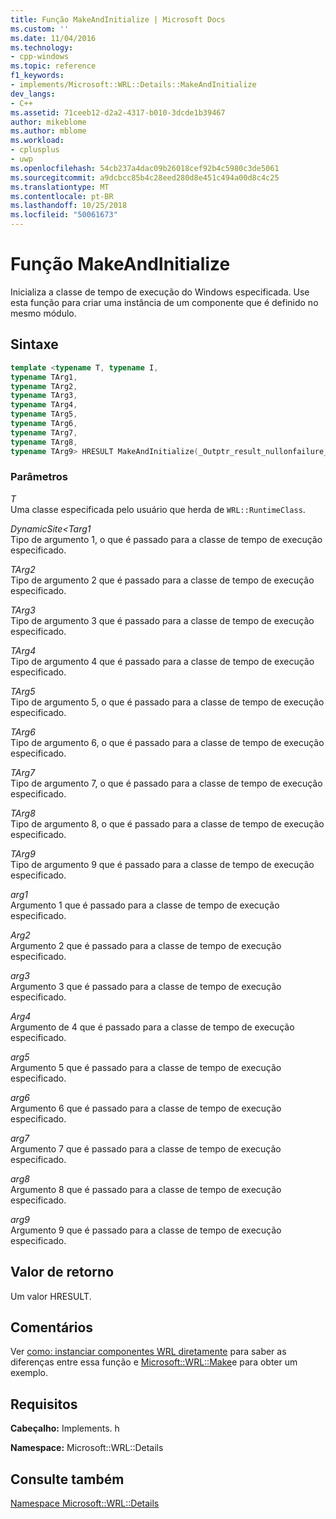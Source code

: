 ```yaml
---
title: Função MakeAndInitialize | Microsoft Docs
ms.custom: ''
ms.date: 11/04/2016
ms.technology:
- cpp-windows
ms.topic: reference
f1_keywords:
- implements/Microsoft::WRL::Details::MakeAndInitialize
dev_langs:
- C++
ms.assetid: 71ceeb12-d2a2-4317-b010-3dcde1b39467
author: mikeblome
ms.author: mblome
ms.workload:
- cplusplus
- uwp
ms.openlocfilehash: 54cb237a4dac09b26018cef92b4c5980c3de5061
ms.sourcegitcommit: a9dcbcc85b4c28eed280d8e451c494a00d8c4c25
ms.translationtype: MT
ms.contentlocale: pt-BR
ms.lasthandoff: 10/25/2018
ms.locfileid: "50061673"
---
```

# <a name="makeandinitialize-function"></a>Função MakeAndInitialize

Inicializa a classe de tempo de execução do Windows especificada. Use esta função para criar uma instância de um componente que é definido no mesmo módulo.

## <a name="syntax"></a>Sintaxe

```cpp
template <typename T, typename I,
typename TArg1,
typename TArg2,
typename TArg3,
typename TArg4,
typename TArg5,
typename TArg6,
typename TArg7,
typename TArg8,
typename TArg9> HRESULT MakeAndInitialize(_Outptr_result_nullonfailure_ I** ppvObject, TArg1 &&arg1, TArg2 &&arg2, TArg3 &&arg3, TArg4 &&arg4, TArg5 &&arg5, TArg6 &&arg6, TArg7 &&arg7, TArg8 &&arg8, TArg9 &&arg9) throw()
```

### <a name="parameters"></a>Parâmetros

*T*<br/>
Uma classe especificada pelo usuário que herda de `WRL::RuntimeClass`.

*DynamicSite<Targ1*<br/>
Tipo de argumento 1, o que é passado para a classe de tempo de execução especificado.

*TArg2*<br/>
Tipo de argumento 2 que é passado para a classe de tempo de execução especificado.

*TArg3*<br/>
Tipo de argumento 3 que é passado para a classe de tempo de execução especificado.

*TArg4*<br/>
Tipo de argumento 4 que é passado para a classe de tempo de execução especificado.

*TArg5*<br/>
Tipo de argumento 5, o que é passado para a classe de tempo de execução especificado.

*TArg6*<br/>
Tipo de argumento 6, o que é passado para a classe de tempo de execução especificado.

*TArg7*<br/>
Tipo de argumento 7, o que é passado para a classe de tempo de execução especificado.

*TArg8*<br/>
Tipo de argumento 8, o que é passado para a classe de tempo de execução especificado.

*TArg9*<br/>
Tipo de argumento 9 que é passado para a classe de tempo de execução especificado.

*arg1*<br/>
Argumento 1 que é passado para a classe de tempo de execução especificado.

*Arg2*<br/>
Argumento 2 que é passado para a classe de tempo de execução especificado.

*arg3*<br/>
Argumento 3 que é passado para a classe de tempo de execução especificado.

*Arg4*<br/>
Argumento de 4 que é passado para a classe de tempo de execução especificado.

*arg5*<br/>
Argumento 5 que é passado para a classe de tempo de execução especificado.

*arg6*<br/>
Argumento 6 que é passado para a classe de tempo de execução especificado.

*arg7*<br/>
Argumento 7 que é passado para a classe de tempo de execução especificado.

*arg8*<br/>
Argumento 8 que é passado para a classe de tempo de execução especificado.

*arg9*<br/>
Argumento 9 que é passado para a classe de tempo de execução especificado.

## <a name="return-value"></a>Valor de retorno

Um valor HRESULT.

## <a name="remarks"></a>Comentários

Ver [como: instanciar componentes WRL diretamente](../windows/how-to-instantiate-wrl-components-directly.md) para saber as diferenças entre essa função e [Microsoft::WRL::Make](../windows/make-function.md)e para obter um exemplo.

## <a name="requirements"></a>Requisitos

**Cabeçalho:** Implements. h

**Namespace:** Microsoft::WRL::Details

## <a name="see-also"></a>Consulte também

[Namespace Microsoft::WRL::Details](../windows/microsoft-wrl-details-namespace.md)